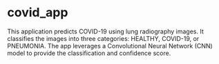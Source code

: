 # covid_app
This application predicts COVID-19 using lung radiography images. It classifies the images into three categories: HEALTHY, COVID-19, or PNEUMONIA. The app leverages a Convolutional Neural Network (CNN) model to provide the classification and confidence score.
